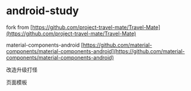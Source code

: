 # android-study

fork from [https://github.com/project-travel-mate/Travel-Mate](https://github.com/project-travel-mate/Travel-Mate)

material-components-android [https://github.com/material-components/material-components-android](https://github.com/material-components/material-components-android)

改造升级打怪

页面模板

